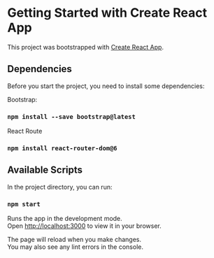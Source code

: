 # Getting Started with Create React App

This project was bootstrapped with [Create React App](https://github.com/facebook/create-react-app).

## Dependencies

Before you start the project, you need to install some dependencies:

Bootstrap:
### `npm install --save bootstrap@latest`

React Route
### `npm install react-router-dom@6`

## Available Scripts

In the project directory, you can run:

### `npm start`

Runs the app in the development mode.\
Open [http://localhost:3000](http://localhost:3000) to view it in your browser.

The page will reload when you make changes.\
You may also see any lint errors in the console.